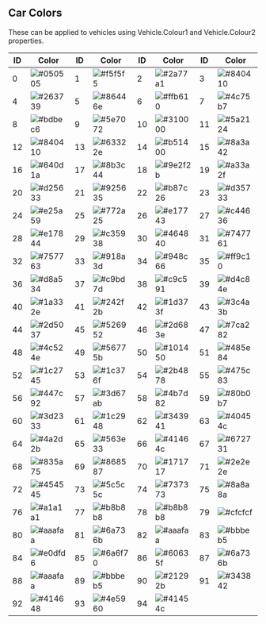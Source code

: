 ## Car Colors
These can be applied to vehicles using Vehicle.Colour1 and Vehicle.Colour2 properties.

|  ID  | Color |  ID  | Color |  ID  | Color |  ID  | Color |
|------|-------|------|-------|------|-------|------|-------|
|   0  | ![#050505](https://via.placeholder.com/15/050505/000000?text=+) |   1  | ![#f5f5f5](https://via.placeholder.com/15/f5f5f5/000000?text=+) |   2  | ![#2a77a1](https://via.placeholder.com/15/2a77a1/000000?text=+) |   3  | ![#840410](https://via.placeholder.com/15/840410/000000?text=+)
|   4  | ![#263739](https://via.placeholder.com/15/263739/000000?text=+) |   5  | ![#86446e](https://via.placeholder.com/15/86446e/000000?text=+) |   6  | ![#ffb610](https://via.placeholder.com/15/ffb610/000000?text=+) |   7  | ![#4c75b7](https://via.placeholder.com/15/4c75b7/000000?text=+)
|   8  | ![#bdbec6](https://via.placeholder.com/15/bdbec6/000000?text=+) |   9  | ![#5e7072](https://via.placeholder.com/15/5e7072/000000?text=+) |  10  | ![#310000](https://via.placeholder.com/15/310000/000000?text=+) |  11  | ![#5a2124](https://via.placeholder.com/15/5a2124/000000?text=+)
|  12  | ![#840410](https://via.placeholder.com/15/840410/000000?text=+) |  13  | ![#63322e](https://via.placeholder.com/15/63322e/000000?text=+) |  14  | ![#b51400](https://via.placeholder.com/15/b51400/000000?text=+) |  15  | ![#8a3a42](https://via.placeholder.com/15/8a3a42/000000?text=+)
|  16  | ![#640d1a](https://via.placeholder.com/15/640d1a/000000?text=+) |  17  | ![#8b3c44](https://via.placeholder.com/15/8b3c44/000000?text=+) |  18  | ![#9e2f2b](https://via.placeholder.com/15/9e2f2b/000000?text=+) |  19  | ![#a33a2f](https://via.placeholder.com/15/a33a2f/000000?text=+)
|  20  | ![#d25633](https://via.placeholder.com/15/d25633/000000?text=+) |  21  | ![#925635](https://via.placeholder.com/15/925635/000000?text=+) |  22  | ![#b87c26](https://via.placeholder.com/15/b87c26/000000?text=+) |  23  | ![#d35733](https://via.placeholder.com/15/d35733/000000?text=+)
|  24  | ![#e25a59](https://via.placeholder.com/15/e25a59/000000?text=+) |  25  | ![#772a25](https://via.placeholder.com/15/772a25/000000?text=+) |  26  | ![#e17743](https://via.placeholder.com/15/e17743/000000?text=+) |  27  | ![#c44636](https://via.placeholder.com/15/c44636/000000?text=+)
|  28  | ![#e17844](https://via.placeholder.com/15/e17844/000000?text=+) |  29  | ![#c35938](https://via.placeholder.com/15/c35938/000000?text=+) |  30  | ![#464840](https://via.placeholder.com/15/464840/000000?text=+) |  31  | ![#747761](https://via.placeholder.com/15/747761/000000?text=+)
|  32  | ![#757763](https://via.placeholder.com/15/757763/000000?text=+) |  33  | ![#918a3d](https://via.placeholder.com/15/918a3d/000000?text=+) |  34  | ![#948c66](https://via.placeholder.com/15/948c66/000000?text=+) |  35  | ![#ff9c10](https://via.placeholder.com/15/ff9c10/000000?text=+)
|  36  | ![#d8a534](https://via.placeholder.com/15/d8a534/000000?text=+) |  37  | ![#c9bd7d](https://via.placeholder.com/15/c9bd7d/000000?text=+) |  38  | ![#c9c591](https://via.placeholder.com/15/c9c591/000000?text=+) |  39  | ![#d4c84e](https://via.placeholder.com/15/d4c84e/000000?text=+)
|  40  | ![#1a332e](https://via.placeholder.com/15/1a332e/000000?text=+) |  41  | ![#242f2b](https://via.placeholder.com/15/242f2b/000000?text=+) |  42  | ![#1d373f](https://via.placeholder.com/15/1d373f/000000?text=+) |  43  | ![#3c4a3b](https://via.placeholder.com/15/3c4a3b/000000?text=+)
|  44  | ![#2d5037](https://via.placeholder.com/15/2d5037/000000?text=+) |  45  | ![#526952](https://via.placeholder.com/15/526952/000000?text=+) |  46  | ![#2d683e](https://via.placeholder.com/15/2d683e/000000?text=+) |  47  | ![#7ca282](https://via.placeholder.com/15/7ca282/000000?text=+)
|  48  | ![#4c524e](https://via.placeholder.com/15/4c524e/000000?text=+) |  49  | ![#56775b](https://via.placeholder.com/15/56775b/000000?text=+) |  50  | ![#101450](https://via.placeholder.com/15/101450/000000?text=+) |  51  | ![#485e84](https://via.placeholder.com/15/485e84/000000?text=+)
|  52  | ![#1c2745](https://via.placeholder.com/15/1c2745/000000?text=+) |  53  | ![#1c376f](https://via.placeholder.com/15/1c376f/000000?text=+) |  54  | ![#2b4878](https://via.placeholder.com/15/2b4878/000000?text=+) |  55  | ![#475c83](https://via.placeholder.com/15/475c83/000000?text=+)
|  56  | ![#447c92](https://via.placeholder.com/15/447c92/000000?text=+) |  57  | ![#3d67ab](https://via.placeholder.com/15/3d67ab/000000?text=+) |  58  | ![#4b7d82](https://via.placeholder.com/15/4b7d82/000000?text=+) |  59  | ![#80b0b7](https://via.placeholder.com/15/80b0b7/000000?text=+)
|  60  | ![#3d2333](https://via.placeholder.com/15/3d2333/000000?text=+) |  61  | ![#1c2948](https://via.placeholder.com/15/1c2948/000000?text=+) |  62  | ![#343941](https://via.placeholder.com/15/343941/000000?text=+) |  63  | ![#40454c](https://via.placeholder.com/15/40454c/000000?text=+)
|  64  | ![#4a2d2b](https://via.placeholder.com/15/4a2d2b/000000?text=+) |  65  | ![#563e33](https://via.placeholder.com/15/563e33/000000?text=+) |  66  | ![#41464c](https://via.placeholder.com/15/41464c/000000?text=+) |  67  | ![#672731](https://via.placeholder.com/15/672731/000000?text=+)
|  68  | ![#835a75](https://via.placeholder.com/15/835a75/000000?text=+) |  69  | ![#868587](https://via.placeholder.com/15/868587/000000?text=+) |  70  | ![#171717](https://via.placeholder.com/15/171717/000000?text=+) |  71  | ![#2e2e2e](https://via.placeholder.com/15/2e2e2e/000000?text=+)
|  72  | ![#454545](https://via.placeholder.com/15/454545/000000?text=+) |  73  | ![#5c5c5c](https://via.placeholder.com/15/5c5c5c/000000?text=+) |  74  | ![#737373](https://via.placeholder.com/15/737373/000000?text=+) |  75  | ![#8a8a8a](https://via.placeholder.com/15/8a8a8a/000000?text=+)
|  76  | ![#a1a1a1](https://via.placeholder.com/15/a1a1a1/000000?text=+) |  77  | ![#b8b8b8](https://via.placeholder.com/15/b8b8b8/000000?text=+) |  78  | ![#b8b8b8](https://via.placeholder.com/15/b8b8b8/000000?text=+) |  79  | ![#cfcfcf](https://via.placeholder.com/15/cfcfcf/000000?text=+)
|  80  | ![#aaafaa](https://via.placeholder.com/15/aaafaa/000000?text=+) |  81  | ![#6a736b](https://via.placeholder.com/15/6a736b/000000?text=+) |  82  | ![#aaafaa](https://via.placeholder.com/15/aaafaa/000000?text=+) |  83  | ![#bbbeb5](https://via.placeholder.com/15/bbbeb5/000000?text=+)
|  84  | ![#e0dfd6](https://via.placeholder.com/15/e0dfd6/000000?text=+) |  85  | ![#6a6f70](https://via.placeholder.com/15/6a6f70/000000?text=+) |  86  | ![#60635f](https://via.placeholder.com/15/60635f/000000?text=+) |  87  | ![#6a736b](https://via.placeholder.com/15/6a736b/000000?text=+)
|  88  | ![#aaafaa](https://via.placeholder.com/15/aaafaa/000000?text=+) |  89  | ![#bbbeb5](https://via.placeholder.com/15/bbbeb5/000000?text=+) |  90  | ![#21292b](https://via.placeholder.com/15/21292b/000000?text=+) |  91  | ![#343842](https://via.placeholder.com/15/343842/000000?text=+)
|  92  | ![#414648](https://via.placeholder.com/15/414648/000000?text=+) |  93  | ![#4e5960](https://via.placeholder.com/15/4e5960/000000?text=+) |  94  | ![#41454c](https://via.placeholder.com/15/41454c/000000?text=+)